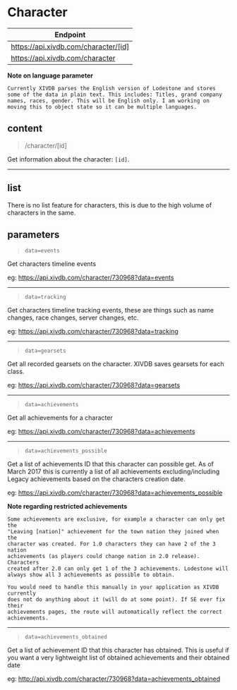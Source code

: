 # Character

|Endpoint|
|---|
|https://api.xivdb.com/character/[id]|
|https://api.xivdb.com/character|

**Note on language parameter**
```
Currently XIVDB parses the English version of Lodestone and stores some of the data in plain text. This includes: Titles, grand company names, races, gender. This will be English only. I am working on moving this to object state so it can be multiple languages.
```

## content

> /character/[id]

Get information about the character: `[id]`.

---

## list

There is no list feature for characters, this is due to the high volume of characters in the same.

## parameters

> `data=events`

Get characters timeline events

eg: https://api.xivdb.com/character/730968?data=events

---

> `data=tracking`

Get characters timeline tracking events, these are things such as name changes, race changes, server changes, etc.

eg: https://api.xivdb.com/character/730968?data=tracking

---

> `data=gearsets`

Get all recorded gearsets on the character. XIVDB saves gearsets for each class.

eg: https://api.xivdb.com/character/730968?data=gearsets

---

> `data=achievements`

Get all achievements for a character

eg: https://api.xivdb.com/character/730968?data=achievements

---

> `data=achievements_possible`

Get a list of achievements ID that this character can possible get. As of March 2017 this is currently a list of all achievements excluding/including Legacy achievements based on the characters creation date. 

eg: https://api.xivdb.com/character/730968?data=achievements_possible

**Note regarding restricted achievements**
```
Some achievements are exclusive, for example a character can only get the 
"Leaving [nation]" achievement for the town nation they joined when the 
character was created. For 1.0 characters they can have 2 of the 3 nation 
achievements (as players could change nation in 2.0 release). Characters 
created after 2.0 can only get 1 of the 3 achievements. Lodestone will 
always show all 3 achievements as possible to obtain.

You would need to handle this manually in your application as XIVDB currently 
does not do anything about it (will do at some point). If SE ever fix their 
achievements pages, the route will automatically reflect the correct achievements.
```

---

> `data=achievements_obtained`

Get a list of achievement ID that this character has obtained. This is useful if you want a very lightweight list of obtained achievements and their obtained date

eg: http://api.xivdb.com/character/730968?data=achievements_obtained

